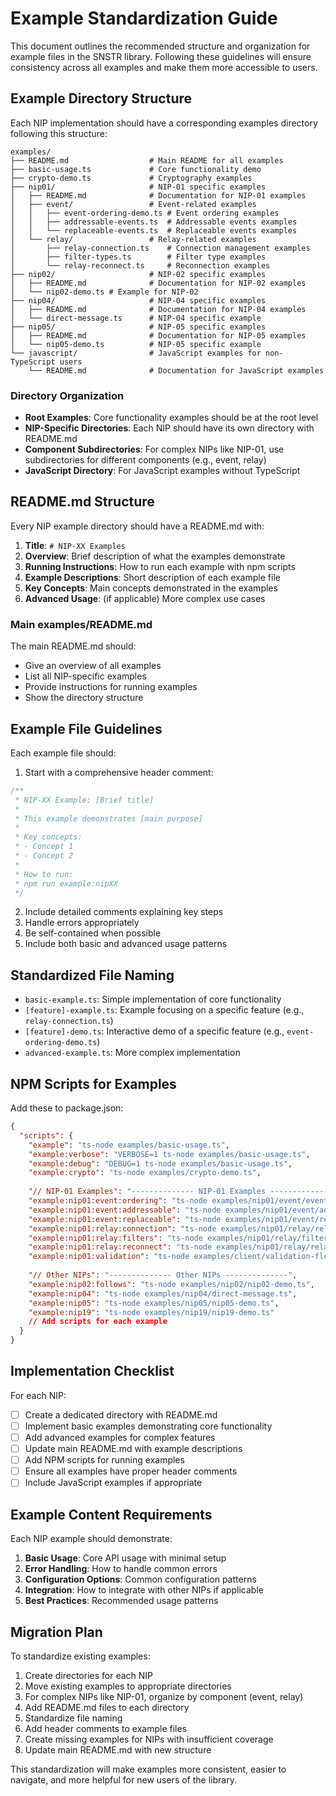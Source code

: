 # Example Standardization Guide

This document outlines the recommended structure and organization for example files in the SNSTR library. Following these guidelines will ensure consistency across all examples and make them more accessible to users.

## Example Directory Structure

Each NIP implementation should have a corresponding examples directory following this structure:

```
examples/
├── README.md                  # Main README for all examples
├── basic-usage.ts             # Core functionality demo
├── crypto-demo.ts             # Cryptography examples
├── nip01/                     # NIP-01 specific examples
│   ├── README.md              # Documentation for NIP-01 examples
│   ├── event/                 # Event-related examples
│   │   ├── event-ordering-demo.ts # Event ordering examples
│   │   ├── addressable-events.ts  # Addressable events examples
│   │   └── replaceable-events.ts  # Replaceable events examples
│   └── relay/                 # Relay-related examples
│       ├── relay-connection.ts    # Connection management examples
│       ├── filter-types.ts        # Filter type examples
│       └── relay-reconnect.ts     # Reconnection examples
├── nip02/                     # NIP-02 specific examples
│   ├── README.md              # Documentation for NIP-02 examples
│   └── nip02-demo.ts # Example for NIP-02
├── nip04/                     # NIP-04 specific examples
│   ├── README.md              # Documentation for NIP-04 examples
│   └── direct-message.ts      # NIP-04 specific example
├── nip05/                     # NIP-05 specific examples
│   ├── README.md              # Documentation for NIP-05 examples
│   └── nip05-demo.ts          # NIP-05 specific example
└── javascript/                # JavaScript examples for non-TypeScript users
    └── README.md              # Documentation for JavaScript examples
```

### Directory Organization

- **Root Examples**: Core functionality examples should be at the root level
- **NIP-Specific Directories**: Each NIP should have its own directory with README.md
- **Component Subdirectories**: For complex NIPs like NIP-01, use subdirectories for different components (e.g., event, relay)
- **JavaScript Directory**: For JavaScript examples without TypeScript

## README.md Structure

Every NIP example directory should have a README.md with:

1. **Title**: `# NIP-XX Examples`
2. **Overview**: Brief description of what the examples demonstrate
3. **Running Instructions**: How to run each example with npm scripts
4. **Example Descriptions**: Short description of each example file
5. **Key Concepts**: Main concepts demonstrated in the examples
6. **Advanced Usage**: (if applicable) More complex use cases

### Main examples/README.md

The main README.md should:
- Give an overview of all examples
- List all NIP-specific examples
- Provide instructions for running examples
- Show the directory structure

## Example File Guidelines

Each example file should:

1. Start with a comprehensive header comment:
```typescript
/**
 * NIP-XX Example: [Brief title]
 * 
 * This example demonstrates [main purpose]
 * 
 * Key concepts:
 * - Concept 1
 * - Concept 2
 * 
 * How to run:
 * npm run example:nipXX
 */
```

2. Include detailed comments explaining key steps
3. Handle errors appropriately
4. Be self-contained when possible
5. Include both basic and advanced usage patterns

## Standardized File Naming

- `basic-example.ts`: Simple implementation of core functionality
- `[feature]-example.ts`: Example focusing on a specific feature (e.g., `relay-connection.ts`)
- `[feature]-demo.ts`: Interactive demo of a specific feature (e.g., `event-ordering-demo.ts`)
- `advanced-example.ts`: More complex implementation

## NPM Scripts for Examples

Add these to package.json:

```json
{
  "scripts": {
    "example": "ts-node examples/basic-usage.ts",
    "example:verbose": "VERBOSE=1 ts-node examples/basic-usage.ts",
    "example:debug": "DEBUG=1 ts-node examples/basic-usage.ts",
    "example:crypto": "ts-node examples/crypto-demo.ts",
    
    "// NIP-01 Examples": "-------------- NIP-01 Examples --------------",
    "example:nip01:event:ordering": "ts-node examples/nip01/event/event-ordering-demo.ts",
    "example:nip01:event:addressable": "ts-node examples/nip01/event/addressable-events.ts",
    "example:nip01:event:replaceable": "ts-node examples/nip01/event/replaceable-events.ts",
    "example:nip01:relay:connection": "ts-node examples/nip01/relay/relay-connection.ts",
    "example:nip01:relay:filters": "ts-node examples/nip01/relay/filter-types.ts",
    "example:nip01:relay:reconnect": "ts-node examples/nip01/relay/relay-reconnect.ts",
    "example:nip01:validation": "ts-node examples/client/validation-flow.ts",
    
    "// Other NIPs": "-------------- Other NIPs --------------",
    "example:nip02:follows": "ts-node examples/nip02/nip02-demo.ts",
    "example:nip04": "ts-node examples/nip04/direct-message.ts",
    "example:nip05": "ts-node examples/nip05/nip05-demo.ts",
    "example:nip19": "ts-node examples/nip19/nip19-demo.ts"
    // Add scripts for each example
  }
}
```

## Implementation Checklist

For each NIP:

- [ ] Create a dedicated directory with README.md
- [ ] Implement basic examples demonstrating core functionality
- [ ] Add advanced examples for complex features
- [ ] Update main README.md with example descriptions
- [ ] Add NPM scripts for running examples
- [ ] Ensure all examples have proper header comments
- [ ] Include JavaScript examples if appropriate

## Example Content Requirements

Each NIP example should demonstrate:

1. **Basic Usage**: Core API usage with minimal setup
2. **Error Handling**: How to handle common errors
3. **Configuration Options**: Common configuration patterns
4. **Integration**: How to integrate with other NIPs if applicable
5. **Best Practices**: Recommended usage patterns

## Migration Plan

To standardize existing examples:

1. Create directories for each NIP
2. Move existing examples to appropriate directories
3. For complex NIPs like NIP-01, organize by component (event, relay)
4. Add README.md files to each directory
5. Standardize file naming
6. Add header comments to example files
7. Create missing examples for NIPs with insufficient coverage
8. Update main README.md with new structure

This standardization will make examples more consistent, easier to navigate, and more helpful for new users of the library. 